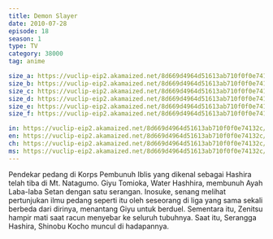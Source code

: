 ```yaml
---
title: Demon Slayer
date: 2010-07-28
episode: 18
season: 1
type: TV
category: 38000
tag: anime

size_a: https://vuclip-eip2.akamaized.net/8d669d4964d51613ab710f0f0e74132c/vp63207_V20200929110422/hlsc_e2931_2.m3u8
size_b: https://vuclip-eip2.akamaized.net/8d669d4964d51613ab710f0f0e74132c/vp63207_V20200929110422/hlsc_e2931_3.m3u8
size_c: https://vuclip-eip2.akamaized.net/8d669d4964d51613ab710f0f0e74132c/vp63207_V20200929110422/hlsc_e2931_4.m3u8
size_d: https://vuclip-eip2.akamaized.net/8d669d4964d51613ab710f0f0e74132c/vp63207_V20200929110422/hlsc_e2931_5.m3u8
size_e: https://vuclip-eip2.akamaized.net/8d669d4964d51613ab710f0f0e74132c/vp63207_V20200929110422/hlsc_e2931_6.m3u8
size_f: https://vuclip-eip2.akamaized.net/8d669d4964d51613ab710f0f0e74132c/vp63207_V20200929110422/hlsc_e2931_7.m3u8

in: https://vuclip-eip2.akamaized.net/8d669d4964d51613ab710f0f0e74132c/id.vtt
en: https://vuclip-eip2.akamaized.net/8d669d4964d51613ab710f0f0e74132c/en.vtt
ch: https://vuclip-eip2.akamaized.net/8d669d4964d51613ab710f0f0e74132c/zh-TW.vtt
ms: https://vuclip-eip2.akamaized.net/8d669d4964d51613ab710f0f0e74132c/ms.vtt
---
```

Pendekar pedang di Korps Pembunuh Iblis yang dikenal sebagai Hashira telah tiba di Mt. Natagumo. Giyu Tomioka, Water Hashhira, membunuh Ayah Laba-laba Setan dengan satu serangan. Inosuke, senang melihat pertunjukan ilmu pedang seperti itu oleh seseorang di liga yang sama sekali berbeda dari dirinya, menantang Giyu untuk berduel. Sementara itu, Zenitsu hampir mati saat racun menyebar ke seluruh tubuhnya. Saat itu, Serangga Hashira, Shinobu Kocho muncul di hadapannya.
